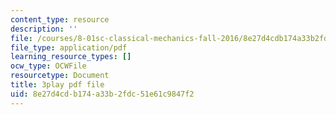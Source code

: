 ```yaml
---
content_type: resource
description: ''
file: /courses/8-01sc-classical-mechanics-fall-2016/8e27d4cdb174a33b2fdc51e61c9847f2_1s6_4qX-u2o.pdf
file_type: application/pdf
learning_resource_types: []
ocw_type: OCWFile
resourcetype: Document
title: 3play pdf file
uid: 8e27d4cd-b174-a33b-2fdc-51e61c9847f2
---
```

